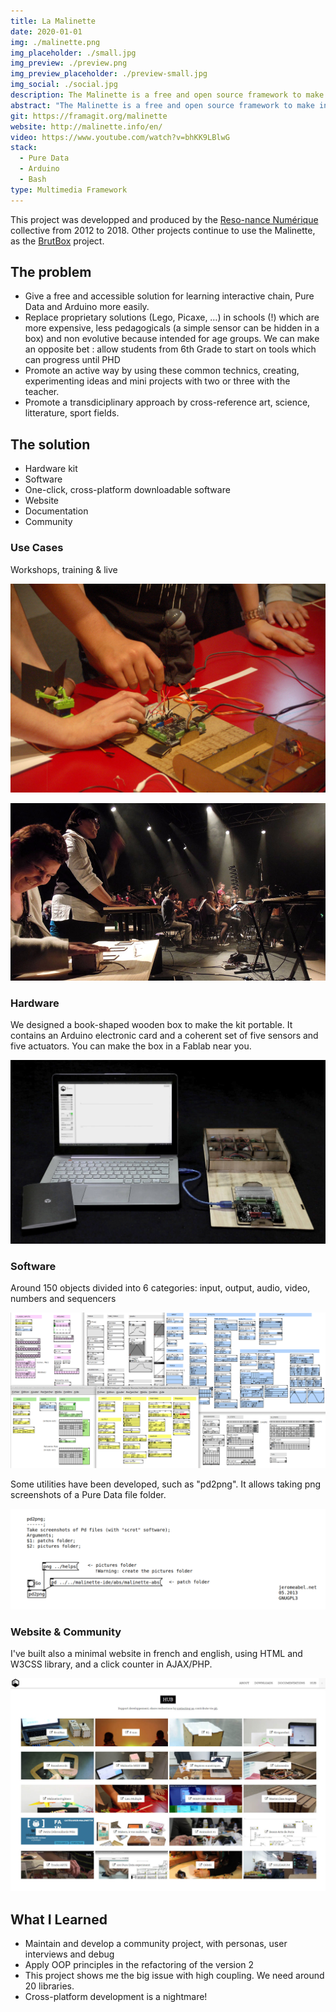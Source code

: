 ```yaml
---
title: La Malinette
date: 2020-01-01
img: ./malinette.png
img_placeholder: ./small.jpg
img_preview: ./preview.png
img_preview_placeholder: ./preview-small.jpg
img_social: ./social.jpg
description: The Malinette is a free and open source framework to make interactive and multimedia projects. It is used by artists, students and teachers in labs, schools, colleges or faculties.
abstract: "The Malinette is a free and open source framework to make interactive and multimedia projects. It is used by artists, students and teachers in labs, schools, colleges or faculties."
git: https://framagit.org/malinette
website: http://malinette.info/en/
video: https://www.youtube.com/watch?v=bhKK9LBlwG
stack:
  - Pure Data
  - Arduino
  - Bash
type: Multimedia Framework
---
```


This project was developped and produced by the [Reso-nance Numérique](https://reso-nance.org) collective from 2012 to 2018. Other projects continue to use the Malinette, as the [BrutBox](https://brutlab.org/brutbox) project.

## The problem

- Give a free and accessible solution for learning interactive chain, Pure Data and Arduino more easily.
- Replace proprietary solutions (Lego, Picaxe, …) in schools (!) which are more expensive, less pedagogicals (a simple sensor can be hidden in a box) and non evolutive because intended for age groups. We can make an opposite bet : allow students from 6th Grade to start on tools which can progress until PHD
- Promote an active way by using these common technics, creating, experimenting ideas and mini projects with two or three with the teacher.
- Promote a transdiciplinary approach by cross-reference art, science, litterature, sport fields.

## The solution

- Hardware kit
- Software
- One-click, cross-platform downloadable software
- Website
- Documentation
- Community

### Use Cases

Workshops, training & live

![Malinette Workshop](./workshop.jpg)

![Malinette live BrutBox](./brutbox.jpg)

### Hardware

We designed a book-shaped wooden box to make the kit portable. It contains an Arduino electronic card and a coherent set of five sensors and five actuators. You can make the box in a Fablab near you.

![Malinette Kit](./kit.jpg)

### Software

Around 150 objects divided into 6 categories: input, output, audio, video, numbers and sequencers

![Malinette Objects List](./objects.png)

Some utilities have been developed, such as "pd2png". It allows taking png screenshots of a Pure Data file folder.

![Pd2png](./pd2png.png)

### Website & Community

I've built also a minimal website in french and english, using HTML and W3CSS library, and a click counter in AJAX/PHP.

![Website](./hub.jpg)

## What I Learned

- Maintain and develop a community project, with personas, user interviews and debug
- Apply OOP principles in the refactoring of the version 2
- This project shows me the big issue with high coupling. We need around 20 libraries.
- Cross-platform development is a nightmare!
